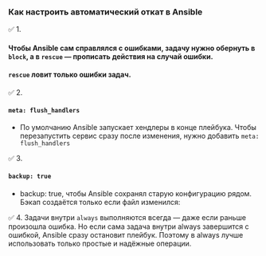 ### Как настроить автоматический откат в Ansible

:white_check_mark: 1.
#### Чтобы Ansible сам справлялся с ошибками, задачу нужно обернуть в `block`, а в `rescue` — прописать действия на случай ошибки.
#### `rescue` ловит только ошибки задач.

:white_check_mark: 2.
#### `meta: flush_handlers`
- По умолчанию Ansible запускает хендлеры в конце плейбука. Чтобы перезапустить сервис сразу после изменения, нужно добавить `meta: flush_handlers`

:white_check_mark: 3.
#### `backup: true`
- backup: true, чтобы Ansible сохранял старую конфигурацию рядом. Бэкап создаётся только если файл изменился:

:white_check_mark: 4.
Задачи внутри `always` выполняются всегда — даже если раньше произошла ошибка. Но если сама задача внутри always завершится с ошибкой, Ansible сразу остановит плейбук. Поэтому в always лучше использовать только простые и надёжные операции.
